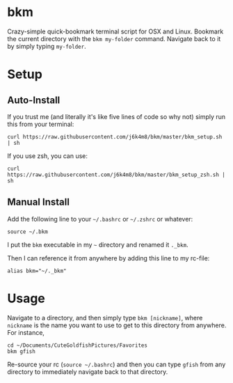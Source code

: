 # bkm

Crazy-simple quick-bookmark terminal script for OSX and Linux. Bookmark the current directory with the `bkm my-folder` command. Navigate back to it by simply typing `my-folder`.

# Setup

## Auto-Install
If you trust me (and literally it's like five lines of code so why not) simply run this from your terminal:

```
curl https://raw.githubusercontent.com/j6k4m8/bkm/master/bkm_setup.sh | sh
```

If you use zsh, you can use:

```
curl https://raw.githubusercontent.com/j6k4m8/bkm/master/bkm_setup_zsh.sh | sh
```

## Manual Install

Add the following line to your `~/.bashrc` or `~/.zshrc` or whatever:


```
source ~/.bkm
```

I put the `bkm` executable in my `~` directory and renamed it `._bkm`.

Then I can reference it from anywhere by adding this line to my rc-file:

```
alias bkm="~/._bkm"
```

# Usage
Navigate to a directory, and then simply type `bkm [nickname]`, where `nickname` is the name you want to use to get to this directory from anywhere. For instance,

```
cd ~/Documents/CuteGoldfishPictures/Favorites
bkm gfish
```

Re-source your rc (`source ~/.bashrc`) and then you can type `gfish` from any directory to immediately navigate back to that directory.
